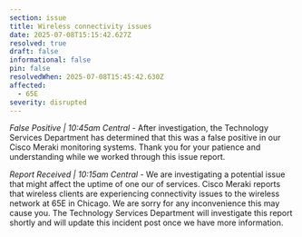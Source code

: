 ```yaml
---
section: issue
title: Wireless connectivity issues
date: 2025-07-08T15:15:42.627Z
resolved: true
draft: false
informational: false
pin: false
resolvedWhen: 2025-07-08T15:45:42.630Z
affected:
  - 65E
severity: disrupted
---
```

*False Positive | 10:45am Central* - After investigation, the Technology Services Department has determined that this was a false positive in our Cisco Meraki monitoring systems. Thank you for your patience and understanding while we worked through this issue report.

*Report Received | 10:15am Central* - We are investigating a potential issue that might affect the uptime of one our of services. Cisco Meraki reports that wireless clients are experiencing connectivity issues to the wireless network at 65E in Chicago. We are sorry for any inconvenience this may cause you. The Technology Services Department will investigate this report shortly and will update this incident post once we have more information.